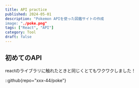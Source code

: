 ```yaml
---
title: API practice
published: 2024-05-01
description: "Pokemon APIを使った図鑑サイトの作成
image: "./poke.png"
tags: ["React", "API"]
category: Tool
draft: false
---
```


## 初めてのAPI
reactのライブラリに触れたときと同じくとてもワクワクしました！

::github{repo="xxx-44/poke"}